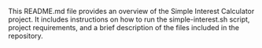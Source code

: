 This README.md file provides an overview of the Simple Interest Calculator project. 
It includes instructions on how to run the simple-interest.sh script, project requirements, 
and a brief description of the files included in the repository.
